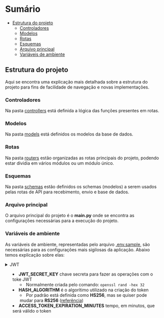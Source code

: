 # Sumário

- [Estrutura do projeto](#estrutura-do-projeto)
  - [Controladores](#controladores)
  - [Modelos](#modelos)
  - [Rotas](#rotas)
  - [Esquemas](#esquemas)
  - [Arquivo principal](#arquivo-principal)
  - [Variáveis de ambiente](#env-variables)

## Estrutura do projeto

Aqui se encontra uma explicação mais detalhada sobre a estrutura do projeto para fins de facilidade de navegação e novas implementações.

### Controladores

Na pasta [controllers](./controllers/) está definida a lógica das funções presentes em rotas.

### Modelos

Na pasta [models](./models/) está definidos os modelos da base de dados.

### Rotas

Na pasta [routers](./routers/) estão organizadas as rotas principais do projeto, podendo estar dividia em vários módulos ou um módulo único.

### Esquemas

Na pasta [schemas](./schemas/) estão definidos os schemas (modelos) a serem usados pelas rotas de API para recebimento, envio e base de dados.

### Arquivo principal

O arquivo principal do projeto é o **main.py** onde se encontra as configurações necessárias para a execução do projeto.

### <a name="env-variables"></a>Variáveis de ambiente

As variáveis de ambiente, representadas pelo arquivo [.env.sample](./.env.sample), são necessárias para as configurações mais sigilosas da aplicação. Abaixo temos explicação sobre elas:

<details>
<summary>JWT</suummary>

- **JWT_SECRET_KEY** chave secreta para fazer as operações com o toke JWT
  - Normalmente criada pelo comando: `openssl rand -hex 32`
- **HASH_ALGORITHM** é o algorítimo utilizado na criação do token
  - Por padrão está definida como **HS256**, mas se quiser pode mudar para **RS256** ([referência](https://auth0.com/blog/rs256-vs-hs256-whats-the-difference/))
- **ACCESS_TOKEN_EXPIRATION_MINUTES** tempo, em minutos, que será válido o token

</details>
